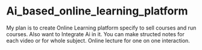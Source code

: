 # Ai_based_online_learning_platform
My plan is to create Online Learning platform specify to sell courses and run courses. Also want to Integrate Ai in it. You can make structed notes for each video or for whole subject. Online lecture for one on one interaction. 
